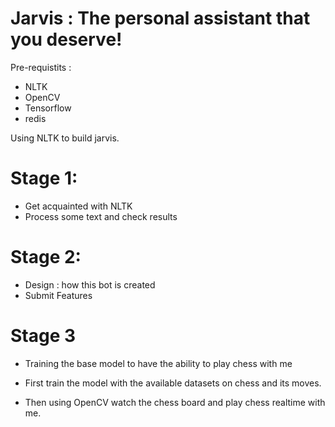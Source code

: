 # Jarvis : The personal assistant that you deserve!
Pre-requistits : 
  - NLTK
  - OpenCV
  - Tensorflow 
  - redis

Using NLTK to build jarvis.
# Stage 1:
  - Get acquainted with NLTK
  - Process some text and check results

# Stage 2:
  - Design : how this bot is created
  - Submit Features

# Stage 3
  - Training the base model to have the ability to play chess with me
  
  - First train the model with the available datasets on chess and its moves.
  
  - Then using OpenCV watch the chess board and play chess realtime with me.


